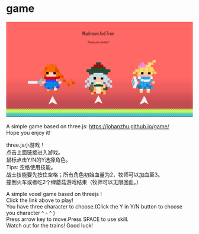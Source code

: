 # game
![image](https://github.com/johanzhu/game/blob/gh-pages/img/game.png)</br>

A simple game based on three.js:
https://johanzhu.github.io/game/  </br>
Hope you enjoy it!</br>

 three.js小游戏！</br>
 点击上面链接进入游戏。</br>
 鼠标点击Y/N的Y选择角色。</br>
 Tips:
 空格使用技能。</br>
 战士技能要先按住空格；所有角色初始血量为2，牧师可以加血至3。</br>
 撞倒火车或者吃2个绿蘑菇游戏结束（牧师可以无限回血。）</br>
 
 A simple voxel game based on threejs !</br>
 Click the link above to play!</br>
 You have three character to choose.(Click the Y in Y/N button to choose you character ^ - ^ )</br>
 Press arrow key to move.Press SPACE to use skill.</br>
 Watch out for the trains! Good luck!</br>
 
 
